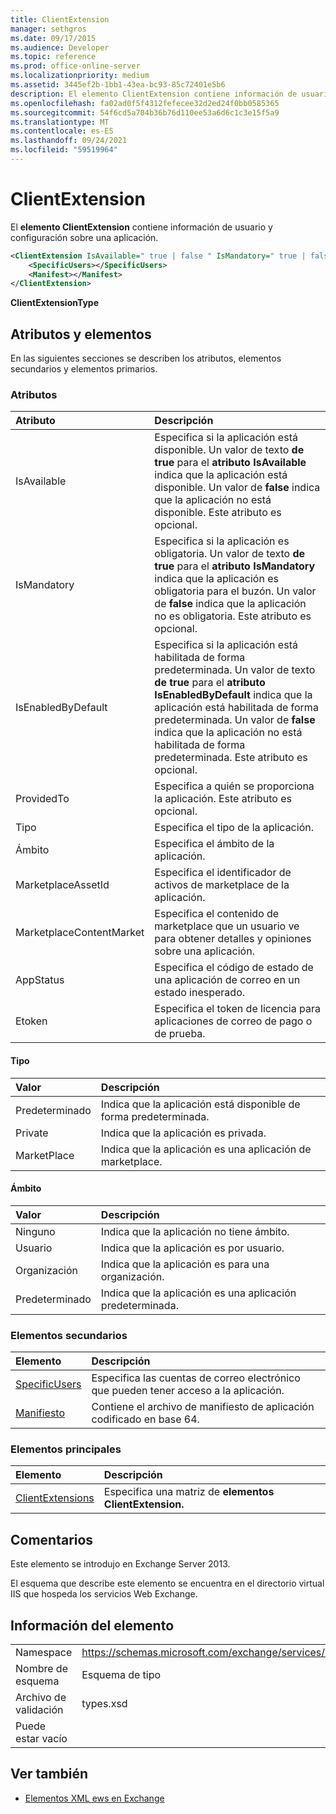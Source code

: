 ```yaml
---
title: ClientExtension
manager: sethgros
ms.date: 09/17/2015
ms.audience: Developer
ms.topic: reference
ms.prod: office-online-server
ms.localizationpriority: medium
ms.assetid: 3445ef2b-1bb1-43ea-bc93-85c72401e5b6
description: El elemento ClientExtension contiene información de usuario y configuración sobre una aplicación.
ms.openlocfilehash: fa02ad0f5f4312fefecee32d2ed24f0bb0585365
ms.sourcegitcommit: 54f6cd5a704b36b76d110ee53a6d6c1c3e15f5a9
ms.translationtype: MT
ms.contentlocale: es-ES
ms.lasthandoff: 09/24/2021
ms.locfileid: "59519964"
---
```

# <a name="clientextension"></a>ClientExtension

El **elemento ClientExtension** contiene información de usuario y configuración sobre una aplicación. 
  
```XML
<ClientExtension IsAvailable=" true | false " IsMandatory=" true | false " IsEnabledByDefault=" true | false " Type="" Scope="" MarketplaceAssetId="" MarketplaceContentMarket="" AppStatus="" Etoken="">
    <SpecificUsers></SpecificUsers>
    <Manifest></Manifest>
</ClientExtension>
```

 **ClientExtensionType**
## <a name="attributes-and-elements"></a>Atributos y elementos

En las siguientes secciones se describen los atributos, elementos secundarios y elementos primarios.
  
### <a name="attributes"></a>Atributos

|**Atributo**|**Descripción**|
|:-----|:-----|
|IsAvailable  <br/> |Especifica si la aplicación está disponible. Un valor de texto **de true** para el **atributo IsAvailable** indica que la aplicación está disponible. Un valor de **false** indica que la aplicación no está disponible. Este atributo es opcional.  <br/> |
|IsMandatory  <br/> |Especifica si la aplicación es obligatoria. Un valor de texto **de true** para el **atributo IsMandatory** indica que la aplicación es obligatoria para el buzón. Un valor de **false** indica que la aplicación no es obligatoria. Este atributo es opcional.  <br/> |
|IsEnabledByDefault  <br/> |Especifica si la aplicación está habilitada de forma predeterminada. Un valor de texto **de true** para el **atributo IsEnabledByDefault** indica que la aplicación está habilitada de forma predeterminada. Un valor de **false** indica que la aplicación no está habilitada de forma predeterminada. Este atributo es opcional.  <br/> |
|ProvidedTo  <br/> |Especifica a quién se proporciona la aplicación. Este atributo es opcional.  <br/> |
|Tipo  <br/> |Especifica el tipo de la aplicación.  <br/> |
|Ámbito  <br/> |Especifica el ámbito de la aplicación.  <br/> |
|MarketplaceAssetId  <br/> |Especifica el identificador de activos de marketplace de la aplicación.  <br/> |
|MarketplaceContentMarket  <br/> |Especifica el contenido de marketplace que un usuario ve para obtener detalles y opiniones sobre una aplicación.  <br/> |
|AppStatus  <br/> |Especifica el código de estado de una aplicación de correo en un estado inesperado.  <br/> |
|Etoken  <br/> |Especifica el token de licencia para aplicaciones de correo de pago o de prueba.  <br/> |
   
#### <a name="type"></a>Tipo

|**Valor**|**Descripción**|
|:-----|:-----|
|Predeterminado  <br/> |Indica que la aplicación está disponible de forma predeterminada.  <br/> |
|Private  <br/> |Indica que la aplicación es privada.  <br/> |
|MarketPlace  <br/> |Indica que la aplicación es una aplicación de marketplace.  <br/> |
   
#### <a name="scope"></a>Ámbito

|**Valor**|**Descripción**|
|:-----|:-----|
|Ninguno  <br/> |Indica que la aplicación no tiene ámbito.  <br/> |
|Usuario  <br/> |Indica que la aplicación es por usuario.  <br/> |
|Organización  <br/> |Indica que la aplicación es para una organización.  <br/> |
|Predeterminado  <br/> |Indica que la aplicación es una aplicación predeterminada.  <br/> |
   
### <a name="child-elements"></a>Elementos secundarios

|**Elemento**|**Descripción**|
|:-----|:-----|
|[SpecificUsers](specificusers.md) <br/> |Especifica las cuentas de correo electrónico que pueden tener acceso a la aplicación.  <br/> |
|[Manifiesto](manifest.md) <br/> |Contiene el archivo de manifiesto de aplicación codificado en base 64.  <br/> |
   
### <a name="parent-elements"></a>Elementos principales

|**Elemento**|**Descripción**|
|:-----|:-----|
|[ClientExtensions](clientextensions.md) <br/> |Especifica una matriz de **elementos ClientExtension.**  <br/> |
   
## <a name="remarks"></a>Comentarios

Este elemento se introdujo en Exchange Server 2013.
  
El esquema que describe este elemento se encuentra en el directorio virtual IIS que hospeda los servicios Web Exchange.
  
## <a name="element-information"></a>Información del elemento

|||
|:-----|:-----|
|Namespace  <br/> |https://schemas.microsoft.com/exchange/services/2006/types  <br/> |
|Nombre de esquema  <br/> |Esquema de tipo  <br/> |
|Archivo de validación  <br/> |types.xsd  <br/> |
|Puede estar vacío  <br/> ||
   
## <a name="see-also"></a>Ver también



- [Elementos XML ews en Exchange](ews-xml-elements-in-exchange.md)

